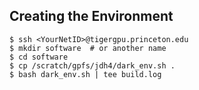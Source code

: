 ## Creating the Environment

```
$ ssh <YourNetID>@tigergpu.princeton.edu
$ mkdir software  # or another name
$ cd software
$ cp /scratch/gpfs/jdh4/dark_env.sh .
$ bash dark_env.sh | tee build.log
```

